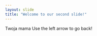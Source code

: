 ```yaml
---
layout: slide
title: "Welcome to our second slide!"
---
```

Twoja mama
Use the left arrow to go back!

